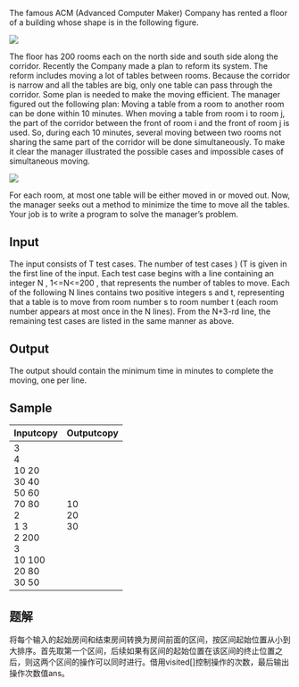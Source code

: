 The famous ACM (Advanced Computer Maker) Company has rented a floor of a building whose shape is in the following figure.  
  

![](https://vj.csgrandeur.cn/a74c8ffcd138148ec900dc6bb09d32dd?v=1694314440)

  
  
The floor has 200 rooms each on the north side and south side along the corridor. Recently the Company made a plan to reform its system. The reform includes moving a lot of tables between rooms. Because the corridor is narrow and all the tables are big, only one table can pass through the corridor. Some plan is needed to make the moving efficient. The manager figured out the following plan: Moving a table from a room to another room can be done within 10 minutes. When moving a table from room i to room j, the part of the corridor between the front of room i and the front of room j is used. So, during each 10 minutes, several moving between two rooms not sharing the same part of the corridor will be done simultaneously. To make it clear the manager illustrated the possible cases and impossible cases of simultaneous moving.  
  

![](https://vj.csgrandeur.cn/bb95b88268c2f9e12a0430067bc6669e?v=1694314440)

  
  
For each room, at most one table will be either moved in or moved out. Now, the manager seeks out a method to minimize the time to move all the tables. Your job is to write a program to solve the manager’s problem.  

## Input

The input consists of T test cases. The number of test cases ) (T is given in the first line of the input. Each test case begins with a line containing an integer N , 1<=N<=200 , that represents the number of tables to move. Each of the following N lines contains two positive integers s and t, representing that a table is to move from room number s to room number t (each room number appears at most once in the N lines). From the N+3-rd line, the remaining test cases are listed in the same manner as above.  

## Output

The output should contain the minimum time in minutes to complete the moving, one per line.  

## Sample

|Inputcopy|Outputcopy|
|---|---|
|3 <br>4 <br>10 20 <br>30 40 <br>50 60 <br>70 80 <br>2 <br>1 3 <br>2 200 <br>3 <br>10 100 <br>20 80 <br>30 50|10<br>20<br>30|

## 题解
将每个输入的起始房间和结束房间转换为房间前面的区间，按区间起始位置从小到大排序。首先取第一个区间，后续如果有区间的起始位置在该区间的终止位置之后，则这两个区间的操作可以同时进行。借用visited[]控制操作的次数，最后输出操作次数值ans。